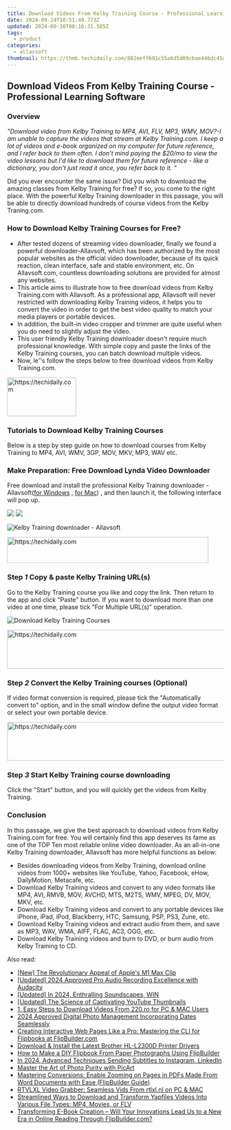 ```yaml
---
title: Download Videos From Kelby Training Course - Professional Learning Software
date: 2024-09-24T18:51:49.773Z
updated: 2024-09-30T00:16:31.585Z
tags:
  - product
categories:
  - allavsoft
thumbnail: https://thmb.techidaily.com/802eeff691c55a6d5d09cbae446dc45a39ed24ae91160c0e7074f7929a9448f1.jpg
---
```


## Download Videos From Kelby Training Course - Professional Learning Software

### Overview

_"Download video from Kelby Training to MP4, AVI, FLV, MP3, WMV, MOV?-I am unable to capture the videos that stream at Kelby Training.com. I keep a lot of videos and e-book organized on my computer for future reference, and I refer back to them often. I don't mind paying the $20/mo to view the video lessons but I'd like to download them for future reference - like a dictionary, you don't just read it once, you refer back to it. "_

Did you ever encounter the same issue? Did you wish to download the amazing classes from Kelby Training for free? If so, you come to the right place. With the powerful Kelby Training downloader in this passage, you will be able to directly download hundreds of course videos from the Kelby Traning.com.

### How to Download Kelby Training Courses for Free?

* After tested dozens of streaming video downloader, finally we found a powerful downloader-Allavsoft, which has been authorized by the most popular websites as the official video downloader, because of its quick reaction, clean interface, safe and stable environment, etc. On Allavsoft.com, countless downloading solutions are provided for almost any websites.
* This article aims to illustrate how to free download videos from Kelby Training.com with Allavsoft. As a professional app, Allavsoft will never restricted with downloading Kelby Training videos, it helps you to convert the video in order to get the best video quality to match your media players or portable devices.
* In addition, the built-in video cropper and trimmer are quite useful when you do need to slightly adjust the video.
* This user friendly Kelby Training downloader doesn't require much professional knowledge. With simple copy and paste the links of the Kelby Training courses, you can batch download multiple videos.
* Now, le''s follow the steps below to free download videos from Kelby Training.com.

<!-- affiliate ads begin -->
<a href="https://review-au.sjv.io/c/5597632/2098700/14409" target="_top" id="2098700">
  <img src="//a.impactradius-go.com/display-ad/14409-2098700" border="0" alt="https://techidaily.com" width="160" height="90"/>
</a>
<img height="0" width="0" src="https://review-au.sjv.io/i/5597632/2098700/14409" style="position:absolute;visibility:hidden;" border="0" />
<!-- affiliate ads end -->

### Tutorials to Download Kelby Training Courses

Below is a step by step guide on how to download courses from Kelby Training to MP4, AVI, WMV, 3GP, MOV, MKV, MP3, WAV etc.

### Make Preparation: Free Download Lynda Video Downloader

Free download and install the professional Kelby Training downloader - Allavsoft([for Windows](https://tools.techidaily.com/allavsoft/products/) , [for Mac](https://tools.techidaily.com/allavsoft/products/)) , and then launch it, the following interface will pop up.

[![](https://www.allavsoft.com/how-to/../images/how-to/free-download-win.jpg)](https://tools.techidaily.com/allavsoft/products/) [![](https://www.allavsoft.com/how-to/../images/how-to/free-download-mac.jpg)](https://tools.techidaily.com/allavsoft/products/)

![Kelby Training downloader - Allavsoft](https://www.allavsoft.com/how-to/../images/allavsoft/screen-shot-600.jpg)

<!-- affiliate ads begin -->
<a href="https://bluettius.sjv.io/c/5597632/2139110/17108" target="_top" id="2139110">
  <img src="//a.impactradius-go.com/display-ad/17108-2139110" border="0" alt="https://techidaily.com" width="468" height="60"/>
</a>
<img height="0" width="0" src="https://bluettius.sjv.io/i/5597632/2139110/17108" style="position:absolute;visibility:hidden;" border="0" />
<!-- affiliate ads end -->

### Step _1_ Copy & paste Kelby Training URL(s)

Go to the Kelby Training course you like and copy the link. Then return to the app and click "Paste" button. If you want to download more than one video at one time, please tick "For Multiple URL(s)" operation.

![Download Kelby Training Courses](https://www.allavsoft.com/how-to/../images/how-to/lynda-video-downloader/download-lynda-courses.jpg)

<!-- affiliate ads begin -->
<a href="https://appsumo.8odi.net/c/5597632/2087409/7443" target="_top" id="2087409">
  <img src="//a.impactradius-go.com/display-ad/7443-2087409" border="0" alt="https://techidaily.com" width="728" height="90"/>
</a>
<img height="0" width="0" src="https://appsumo.8odi.net/i/5597632/2087409/7443" style="position:absolute;visibility:hidden;" border="0" />
<!-- affiliate ads end -->

### Step _2_ Convert the Kelby Training courses (Optional)

If video format conversion is required, please tick the "Automatically convert to" option, and in the small window define the output video format or select your own portable device.

<!-- affiliate ads begin -->
<a href="https://unicoeye.pxf.io/c/5597632/2134242/18498" target="_top" id="2134242">
  <img src="//a.impactradius-go.com/display-ad/18498-2134242" border="0" alt="https://techidaily.com" width="728" height="90"/>
</a>
<img height="0" width="0" src="https://unicoeye.pxf.io/i/5597632/2134242/18498" style="position:absolute;visibility:hidden;" border="0" />
<!-- affiliate ads end -->

### Step _3_ Start Kelby Training course downloading

Click the "Start" button, and you will quickly get the videos from Kelby Training.

### Conclusion

In this passage, we give the best approach to download videos from Kelby Training.com for free. You will certainly find this app deserves its fame as one of the TOP Ten most reliable online video downloader. As an all-in-one Kelby Training downloader, Allavsoft has more helpful functions as below:

* Besides downloading videos from Kelby Training, download online videos from 1000+ websites like YouTube, Yahoo, Facebook, eHow, DailyMotion, Metacafe, etc.
* Download Kelby Training videos and convert to any video formats like MP4, AVI, RMVB, MOV, AVCHD, MTS, M2TS, WMV, MPEG, DV, MOV, MKV, etc.
* Download Kelby Training videos and convert to any portable devices like iPhone, iPad, iPod, Blackberry, HTC, Samsung, PSP, PS3, Zune, etc.
* Download Kelby Training videos and extract audio from them, and save as MP3, WAV, WMA, AIFF, FLAC, AC3, OGG, etc.
* Download Kelby Training videos and burn to DVD, or burn audio from Kelby Training to CD.

<ins class="adsbygoogle"
     style="display:block"
     data-ad-format="autorelaxed"
     data-ad-client="ca-pub-7571918770474297"
     data-ad-slot="1223367746"></ins>

<ins class="adsbygoogle"
     style="display:block"
     data-ad-client="ca-pub-7571918770474297"
     data-ad-slot="8358498916"
     data-ad-format="auto"
     data-full-width-responsive="true"></ins>

<span class="atpl-alsoreadstyle">Also read:</span>
<div><ul>
<li><a href="https://fox-links.techidaily.com/new-the-revolutionary-appeal-of-apples-m1-max-clip/"><u>[New] The Revolutionary Appeal of Apple's M1 Max Clip</u></a></li>
<li><a href="https://fox-http.techidaily.com/updated-2024-approved-pro-audio-recording-excellence-with-audacity/"><u>[Updated] 2024 Approved Pro Audio Recording Excellence with Audacity</u></a></li>
<li><a href="https://fox-glue.techidaily.com/updated-in-2024-enthralling-soundscapes-win/"><u>[Updated] In 2024, Enthralling Soundscapes, WIN</u></a></li>
<li><a href="https://youtube-tips.techidaily.com/ed-the-science-of-captivating-youtube-thumbnails/"><u>[Updated] The Science of Captivating YouTube Thumbnails</u></a></li>
<li><a href="https://fox-zero.techidaily.com/1-easy-steps-to-download-videos-from-220ro-for-pc-and-mac-users/"><u>1. Easy Steps to Download Videos From 220.ro for PC & MAC Users</u></a></li>
<li><a href="https://article-posts.techidaily.com/2024-approved-digital-photo-management-incorporating-dates-seamlessly/"><u>2024 Approved Digital Photo Management Incorporating Dates Seamlessly</u></a></li>
<li><a href="https://fox-zero.techidaily.com/creating-interactive-web-pages-like-a-pro-mastering-the-cli-for-flipbooks-at-flipbuildercom/"><u>Creating Interactive Web Pages Like a Pro: Mastering the CLI for Flipbooks at FlipBuilder.com</u></a></li>
<li><a href="https://win-amazing.techidaily.com/download-and-install-the-latest-brother-hl-l2300d-printer-drivers/"><u>Download & Install the Latest Brother HL-L2300D Printer Drivers</u></a></li>
<li><a href="https://fox-zero.techidaily.com/how-to-make-a-diy-flipbook-from-paper-photographs-using-flipbuilder/"><u>How to Make a DIY Flipbook From Paper Photographs Using FlipBuilder</u></a></li>
<li><a href="https://extra-lessons.techidaily.com/in-2024-advanced-techniques-sending-subtitles-to-instagram-linkedin/"><u>In 2024, Advanced Techniques Sending Subtitles to Instagram, LinkedIn</u></a></li>
<li><a href="https://extra-resources.techidaily.com/master-the-art-of-photo-purity-with-picart/"><u>Master the Art of Photo Purity with PicArt</u></a></li>
<li><a href="https://fox-zero.techidaily.com/mastering-conversions-enable-zooming-on-pages-in-pdfs-made-from-word-documents-with-ease-flipbuilder-guide/"><u>Mastering Conversions: Enable Zooming on Pages in PDFs Made From Word Documents with Ease (FlipBuilder Guide)</u></a></li>
<li><a href="https://fox-zero.techidaily.com/rtvlxl-video-grabber-seamless-vids-from-rtlxlnl-on-pc-and-mac/"><u>RTVLXL Video Grabber: Seamless Vids From rtlxl.nl on PC & MAC</u></a></li>
<li><a href="https://fox-zero.techidaily.com/streamlined-ways-to-download-and-transform-yapfiles-videos-into-various-file-types-mp4-movies-or-flv/"><u>Streamlined Ways to Download and Transform Yapfiles Videos Into Various File Types: MP4, Movies, or FLV</u></a></li>
<li><a href="https://fox-zero.techidaily.com/transforming-e-book-creation-will-your-innovations-lead-us-to-a-new-era-in-online-reading-through-flipbuildercom/"><u>Transforming E-Book Creation – Will Your Innovations Lead Us to a New Era in Online Reading Through FlipBuilder.com?</u></a></li>
</ul></div>

